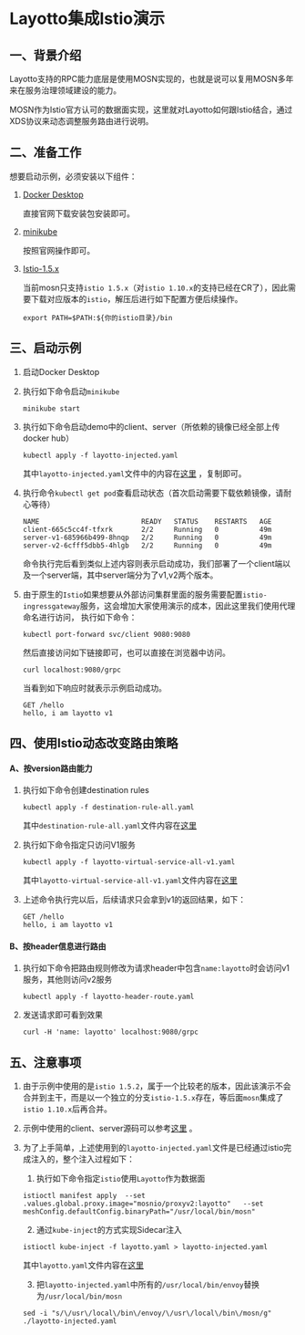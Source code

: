 # Layotto集成Istio演示

## 一、背景介绍

Layotto支持的RPC能力底层是使用MOSN实现的，也就是说可以复用MOSN多年来在服务治理领域建设的能力。

MOSN作为Istio官方认可的数据面实现，这里就对Layotto如何跟Istio结合，通过XDS协议来动态调整服务路由进行说明。

## 二、准备工作

想要启动示例，必须安装以下组件：
1. [Docker Desktop](https://www.docker.com/products/docker-desktop)
   
    直接官网下载安装包安装即可。
   
2. [minikube](https://minikube.sigs.k8s.io/docs/start/) 
   
    按照官网操作即可。

3. [Istio-1.5.x](https://github.com/istio/istio/releases/tag/1.5.2)

    当前mosn只支持`istio 1.5.x`（对`istio 1.10.x`的支持已经在CR了），因此需要下载对应版本的`istio`，解压后进行如下配置方便后续操作。

    ```
    export PATH=$PATH:${你的istio目录}/bin
    ```
   
## 三、启动示例

1. 启动Docker Desktop
2. 执行如下命令启动`minikube`
   
   ```
   minikube start
   ```
   
3. 执行如下命令启动demo中的client、server（所依赖的镜像已经全部上传docker hub）
   
   ```
   kubectl apply -f layotto-injected.yaml
   ```
   
   其中`layotto-injected.yaml`文件中的内容在[这里](https://github.com/mosn/layotto/blob/istio-1.5.x/demo/istio/layotto-injected.yaml) ，复制即可。
4. 执行命令`kubectl get pod`查看启动状态（首次启动需要下载依赖镜像，请耐心等待）
   
   ```
   NAME                         READY   STATUS    RESTARTS   AGE
   client-665c5cc4f-tfxrk       2/2     Running   0          49m
   server-v1-685966b499-8hnqp   2/2     Running   0          49m
   server-v2-6cfff5dbb5-4hlgb   2/2     Running   0          49m
   ```
   
   命令执行完后看到类似上述内容则表示启动成功，我们部署了一个client端以及一个server端，其中server端分为了v1,v2两个版本。
5. 由于原生的`Istio`如果想要从外部访问集群里面的服务需要配置`istio-ingressgateway`服务，这会增加大家使用演示的成本，因此这里我们使用代理命名进行访问，
   执行如下命令：
   
   ```
   kubectl port-forward svc/client 9080:9080
   ```
   
   然后直接访问如下链接即可，也可以直接在浏览器中访问。
   
   ```
   curl localhost:9080/grpc
   ```
   
   当看到如下响应时就表示示例启动成功。
   
   ```
   GET /hello 
   hello, i am layotto v1
   ```
   
## 四、使用Istio动态改变路由策略

#### A、按version路由能力
1. 执行如下命令创建destination rules
   
   ```
   kubectl apply -f destination-rule-all.yaml
   ```
   
   其中`destination-rule-all.yaml`文件内容在[这里](https://github.com/mosn/layotto/blob/istio-1.5.x/demo/istio/layotto-destination-rule-all.yaml)

2. 执行如下命令指定只访问V1服务
   
   ```
   kubectl apply -f layotto-virtual-service-all-v1.yaml
   ```
   
   其中`layotto-virtual-service-all-v1.yaml`文件内容在[这里](https://github.com/mosn/layotto/blob/istio-1.5.x/demo/istio/layotto-virtual-service-all-v1.yaml)
3. 上述命令执行完以后，后续请求只会拿到v1的返回结果，如下：
   
   ```
   GET /hello 
   hello, i am layotto v1
   ```

#### B、按header信息进行路由
1. 执行如下命令把路由规则修改为请求header中包含`name:layotto`时会访问v1服务，其他则访问v2服务
  
   ```
   kubectl apply -f layotto-header-route.yaml
   ```
   
2. 发送请求即可看到效果
   
   ```
   curl -H 'name: layotto' localhost:9080/grpc
   ```
   


## 五、注意事项

1. 由于示例中使用的是`istio 1.5.2`，属于一个比较老的版本，因此该演示不会合并到主干，而是以一个独立的分支`istio-1.5.x`存在，等后面`mosn`集成了`istio 1.10.x`后再合并。
2. 示例中使用的client、server源码可以参考[这里](https://github.com/mosn/layotto/tree/istio-1.5.x/demo/istio) 。
3. 为了上手简单，上述使用到的`layotto-injected.yaml`文件是已经通过istio完成注入的，整个注入过程如下：
   1. 执行如下命令指定`istio`使用`Layotto`作为数据面
   
   ```
   istioctl manifest apply  --set .values.global.proxy.image="mosnio/proxyv2:layotto"   --set meshConfig.defaultConfig.binaryPath="/usr/local/bin/mosn"
   ```
   
   2. 通过`kube-inject`的方式实现Sidecar注入
   
   ```
   istioctl kube-inject -f layotto.yaml > layotto-injected.yaml
   ```
   
   其中`layotto.yaml`文件内容在[这里](https://github.com/mosn/layotto/blob/istio-1.5.x/demo/istio/layotto.yaml)
   
   3. 把`layotto-injected.yaml`中所有的`/usr/local/bin/envoy`替换为`/usr/local/bin/mosn`
  
   ```
   sed -i "s/\/usr\/local\/bin\/envoy/\/usr\/local\/bin\/mosn/g" ./layotto-injected.yaml
   ```

